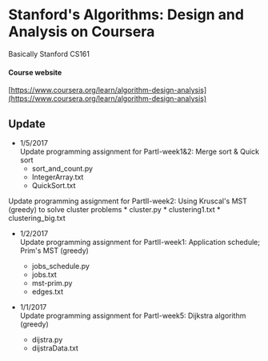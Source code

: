 # Stanford's Algorithms: Design and Analysis on Coursera

Basically Stanford CS161
#### Course website
[https://www.coursera.org/learn/algorithm-design-analysis](https://www.coursera.org/learn/algorithm-design-analysis)

## Update

* 1/5/2017  
Update programming assignment for PartI-week1&2: Merge sort & Quick sort
	* sort_and_count.py
	* IntegerArray.txt
	* QuickSort.txt

Update programming assignment for PartII-week2: Using Kruscal's MST (greedy) to solve cluster problems
	* cluster.py
	* clustering1.txt
	* clustering_big.txt

* 1/2/2017  
Update programming assignment for PartII-week1: Application schedule; Prim's MST (greedy)
	* jobs_schedule.py
	* jobs.txt
    * mst-prim.py
	* edges.txt

* 1/1/2017  
Update programming assignment for PartI-week5: Dijkstra algorithm (greedy)
	* dijstra.py
	* dijstraData.txt
